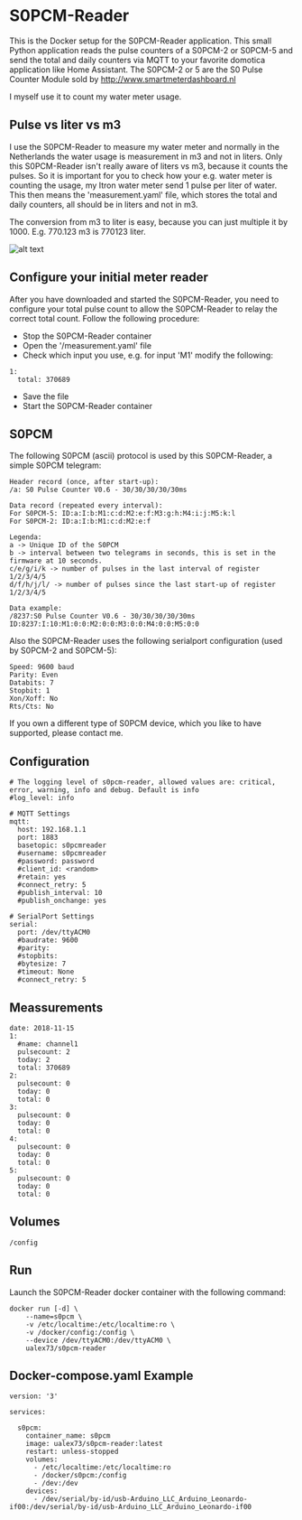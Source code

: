 S0PCM-Reader
============

This is the Docker setup for the S0PCM-Reader application. This small Python application reads the pulse counters of a S0PCM-2 or S0PCM-5 and send the total and daily counters via MQTT to your favorite domotica application like Home Assistant. The S0PCM-2 or 5 are the S0 Pulse Counter Module sold by http://www.smartmeterdashboard.nl

I myself use it to count my water meter usage.

Pulse vs liter vs m3
--------------------
I use the S0PCM-Reader to measure my water meter and normally in the Netherlands the water usage is measurement in m3 and not in liters. Only this S0PCM-Reader isn't really aware of liters vs m3, because it counts the pulses. So it is important for you to check how your e.g. water meter is counting the usage, my Itron water meter send 1 pulse per liter of water. This then means the 'measurement.yaml' file, which stores the total and daily counters, all should be in liters and not in m3.

The conversion from m3 to liter is easy, because you can just multiple it by 1000. E.g. 770.123 m3 is 770123 liter.

![alt text](https://raw.githubusercontent.com/ualex73/docker-s0pcm-reader/master/screenshots/water-meter.png "Water meter")

Configure your initial meter reader
-----------------------------------
After you have downloaded and started the S0PCM-Reader, you need to configure your total pulse count to allow the S0PCM-Reader to relay the correct total count. Follow the following procedure:
- Stop the S0PCM-Reader container
- Open the '<config>/measurement.yaml' file
- Check which input you use, e.g. for input 'M1' modify the following:
```
1:
  total: 370689
```
- Save the file
- Start the S0PCM-Reader container

S0PCM
-----
The following S0PCM (ascii) protocol is used by this S0PCM-Reader, a simple S0PCM telegram:
```
Header record (once, after start-up):
/a: S0 Pulse Counter V0.6 - 30/30/30/30/30ms

Data record (repeated every interval):
For S0PCM-5: ID:a:I:b:M1:c:d:M2:e:f:M3:g:h:M4:i:j:M5:k:l
For S0PCM-2: ID:a:I:b:M1:c:d:M2:e:f

Legenda:
a -> Unique ID of the S0PCM
b -> interval between two telegrams in seconds, this is set in the firmware at 10 seconds.
c/e/g/i/k -> number of pulses in the last interval of register 1/2/3/4/5
d/f/h/j/l/ -> number of pulses since the last start-up of register 1/2/3/4/5

Data example:
/8237:S0 Pulse Counter V0.6 - 30/30/30/30/30ms
ID:8237:I:10:M1:0:0:M2:0:0:M3:0:0:M4:0:0:M5:0:0
```

Also the S0PCM-Reader uses the following serialport configuration (used by S0PCM-2 and S0PCM-5):
```
Speed: 9600 baud
Parity: Even
Databits: 7
Stopbit: 1
Xon/Xoff: No
Rts/Cts: No
```

If you own a different type of S0PCM device, which you like to have supported, please contact me.

Configuration
-------------
```
# The logging level of s0pcm-reader, allowed values are: critical, error, warning, info and debug. Default is info
#log_level: info

# MQTT Settings
mqtt:
  host: 192.168.1.1
  port: 1883
  basetopic: s0pcmreader
  #username: s0pcmreader
  #password: password
  #client_id: <random>
  #retain: yes
  #connect_retry: 5
  #publish_interval: 10
  #publish_onchange: yes

# SerialPort Settings
serial:
  port: /dev/ttyACM0
  #baudrate: 9600
  #parity:
  #stopbits:
  #bytesize: 7
  #timeout: None
  #connect_retry: 5
```

Meassurements
-------------
```
date: 2018-11-15
1:
  #name: channel1
  pulsecount: 2
  today: 2
  total: 370689
2:
  pulsecount: 0
  today: 0
  total: 0
3:
  pulsecount: 0
  today: 0
  total: 0
4:
  pulsecount: 0
  today: 0
  total: 0
5:
  pulsecount: 0
  today: 0
  total: 0
```

Volumes
-------
`/config`

Run
---
Launch the S0PCM-Reader docker container with the following command:

```
docker run [-d] \
    --name=s0pcm \
    -v /etc/localtime:/etc/localtime:ro \
    -v /docker/config:/config \
    --device /dev/ttyACM0:/dev/ttyACM0 \
    ualex73/s0pcm-reader

```

Docker-compose.yaml Example
---
```
version: '3'

services:

  s0pcm:
    container_name: s0pcm
    image: ualex73/s0pcm-reader:latest
    restart: unless-stopped
    volumes:
      - /etc/localtime:/etc/localtime:ro
      - /docker/s0pcm:/config
      - /dev:/dev
    devices:
      - /dev/serial/by-id/usb-Arduino_LLC_Arduino_Leonardo-if00:/dev/serial/by-id/usb-Arduino_LLC_Arduino_Leonardo-if00

```

